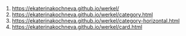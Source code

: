 1. https://ekaterinakochneva.github.io/werkel/
2. https://ekaterinakochneva.github.io/werkel/category.html
3. https://ekaterinakochneva.github.io/werkel/category-horizontal.html
4. https://ekaterinakochneva.github.io/werkel/card.html